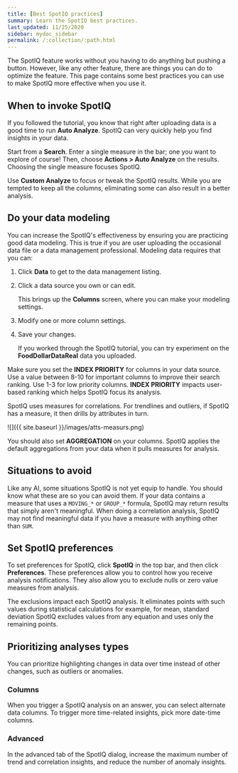 ```yaml
---
title: [Best SpotIQ practices]
summary: Learn the SpotIQ best practices.
last_updated: 11/25/2020
sidebar: mydoc_sidebar
permalink: /:collection/:path.html
---
```

The SpotIQ feature works without you having to do anything but pushing a button.
However, like any other feature, there are things you can do to optimize the
feature.  This page contains some best practices you can use to make SpotIQ more
effective when you use it.

## When to invoke SpotIQ

If you followed the tutorial, you know that right after uploading data is a good
time to run **Auto Analyze**. SpotIQ can very quickly help you find insights in
your data.

Start from a **Search**. Enter a single measure in the bar; one you want to
explore of course! Then, choose **Actions > Auto Analyze** on the results.
Choosing the single measure focuses SpotIQ.

Use **Custom Analyze** to focus or tweak the SpotIQ results. While you are
tempted to keep all the columns, eliminating some can also result in a better
analysis.  

## Do your data modeling

You can increase the SpotIQ's effectiveness by ensuring you are practicing good
data modeling. This is true if you are user uploading the occasional data file
or a data management professional. Modeling data requires that you can:

1. Click **Data** to get to the data management listing.

2. Click a data source you own or can edit.

    This brings up the **Columns** screen, where you can make your modeling settings.

3. Modify one or more column settings.

4. Save your changes.

    If you worked through the SpotIQ tutorial, you can try experiment on the
    **FoodDollarDataReal** data you uploaded.

Make sure you set the **INDEX PRIORITY** for columns in your data
source. Use a value between 8-10 for important columns to improve their search
ranking. Use 1-3 for low priority columns. **INDEX PRIORITY** impacts user-based
ranking which helps SpotIQ focus its analysis.

SpotIQ uses measures for correlations.  For trendlines and outliers, if SpotIQ has
a measure, it then drills by attributes in turn.  

![]({{ site.baseurl }}/images/atts-measurs.png)

You should also set **AGGREGATION** on your columns. SpotIQ applies the default
aggregations from your data when it pulls measures for analysis.

## Situations to avoid

Like any AI, some situations SpotIQ is not yet equip to handle. You should know
what these are so you can avoid them.  If your data contains a measure that uses
a `MOVING_*` or `GROUP_*` formula, SpotIQ may return results that simply aren't
meaningful. When doing a correlation analysis, SpotIQ may not find meaningful
data if you have a measure with anything other than `SUM`.

## Set SpotIQ preferences

To set preferences for SpotIQ, click **SpotIQ** in the top bar, and then click **Preferences**. These preferences allow
you to control how you receive analysis notifications. They also allow you to
exclude nulls or zero value measures from analysis.

The exclusions impact each SpotIQ analysis. It eliminates points with such
values during statistical calculations for example, for mean, standard deviation
SpotIQ excludes values from any equation and uses only the remaining points.

## Prioritizing analyses types

You can prioritize highlighting changes in data over time instead of other changes, such as  outliers or anomalies.

### Columns

When you trigger a SpotIQ analysis on an answer, you can select alternate data columns. To trigger more time-related insights, pick more date-time columns.

### Advanced

In the advanced tab of the SpotIQ dialog, increase the maximum number of trend and correlation insights, and reduce the number of anomaly insights.
